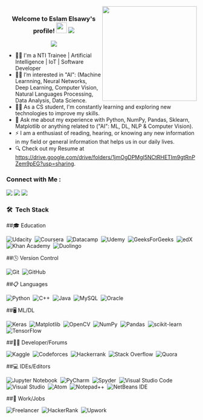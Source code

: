 
<img width="250" align="right" src="https://media.tenor.com/ow94qLGI8WsAAAAC/ai.gif">

<h3 align="center">
  Welcome to Eslam Elsawy's profile!
  <img src="https://media.giphy.com/media/hvRJCLFzcasrR4ia7z/giphy.gif" width="28">
  <a href="https://komarev.com/ghpvc/?username=Eslam-Ashraf-Elsawy&style=for-the-badge">
    <img src="https://komarev.com/ghpvc/?username=Eslam-Ashraf-Elsawy&style=for-the-badge">
</a>
</h3>

<!-- Typing SVG by DenverCoder1 - https://github.com/DenverCoder1/readme-typing-svg -->
<p align="center">
  <a href="https://github.com/DenverCoder1/readme-typing-svg"><img src="https://readme-typing-svg.herokuapp.com/?lines=Computer%20Vision%20Engineer&font=Fira%20Code&center=true&width=440&height=45&color=f75c7e&vCenter=true&size=22"></a>
</p> 

- 👨‍💻 I'm a NTI Trainee | Artificial Intelligence | IoT | Software Developer
- 👨‍💻 I’m interested in "AI": (Machine Learnning, Neural Networks, Deep Learning, Computer Vision, Natural Languages Processing, Data Analysis, Data Science.
- 👨‍💻 As a CS student, I'm constantly learning and exploring new technologies to improve my skills.
- 💬 Ask me about my experience with Python, NumPy, Pandas, Sklearn, Matplotlib or anything related to ("AI": ML, DL, NLP & Computer Vision).
- ⚡ I am a enthusiast of reading, hearing, or knowing any new information in my field or general information that helps us in our daily lives.
- 🔍 Check out my Resume at https://drive.google.com/drive/folders/1jmOgDPMgl5NCtRHETIm9gtRnPZem9pEG?usp=sharing.

### Connect with Me :

<a href="https://linkedin.com/in/eslam-elsawy/" target="_blank"><img src="https://img.shields.io/badge/-Eslam%20Elsawy-0077B5?style=for-the-badge&logo=Linkedin&logoColor=white"/></a>
<a href="mailto:eslam.elsawy.fe@gmail.com" target="_blank"><img src="https://img.shields.io/badge/-Eslam%20Elsawy-0077B5?style=for-the-badge&logo=Gmail&logoColor=red"/></a>
<a href="https://wa.me/+201021688667" target="_blank"><img src="https://img.shields.io/badge/-Eslam%20Elsawy-0077B5?style=for-the-badge&logo=Whatsapp&logoColor=Green"/></a>

### 🛠 &nbsp;Tech Stack
##🎓 Education

![Udacity](https://img.shields.io/badge/Udacity-grey?style=for-the-badge&logo=udacity&logoColor=15B8E6)&nbsp;
![Coursera](https://img.shields.io/badge/Coursera-%230056D2.svg?style=for-the-badge&logo=Coursera&logoColor=white)&nbsp;
![Datacamp](https://img.shields.io/badge/Datacamp-05192D?style=for-the-badge&logo=datacamp&logoColor=03E860)&nbsp;
![Udemy](https://img.shields.io/badge/Udemy-A435F0?style=for-the-badge&logo=Udemy&logoColor=white)&nbsp;
![GeeksForGeeks](https://img.shields.io/badge/GeeksforGeeks-gray?style=for-the-badge&logo=geeksforgeeks&logoColor=35914c)&nbsp;
![edX](https://img.shields.io/badge/edX-%2302262B.svg?style=for-the-badge&logo=edX&logoColor=white)&nbsp;
![Khan Academy](https://img.shields.io/badge/KhanAcademy-%2314BF96.svg?style=for-the-badge&logo=KhanAcademy&logoColor=white)&nbsp;
![Duolingo](https://img.shields.io/badge/Duolingo-%234DC730.svg?style=for-the-badge&logo=Duolingo&logoColor=white)&nbsp;

##🕓 Version Control

![Git](https://img.shields.io/badge/-Git-05122A?style=flat&logo=git)&nbsp;
![GitHub](https://img.shields.io/badge/-GitHub-05122A?style=flat&logo=github)&nbsp;

##📋 Languages

![Python](https://img.shields.io/badge/python-3670A0?style=for-the-badge&logo=python&logoColor=ffdd54)&nbsp;
![C++](https://img.shields.io/badge/c++-%2300599C.svg?style=for-the-badge&logo=c%2B%2B&logoColor=white)&nbsp;
![Java](https://img.shields.io/badge/java-%23ED8B00.svg?style=for-the-badge&logo=openjdk&logoColor=white)&nbsp;
![MySQL](https://img.shields.io/badge/mysql-%2300f.svg?style=for-the-badge&logo=mysql&logoColor=white)&nbsp;
![Oracle](https://img.shields.io/badge/Oracle-F80000?style=for-the-badge&logo=oracle&logoColor=white)&nbsp;

##🖥️ ML/DL

![Keras](https://img.shields.io/badge/Keras-%23D00000.svg?style=for-the-badge&logo=Keras&logoColor=white)&nbsp;
![Matplotlib](https://img.shields.io/badge/Matplotlib-%23ffffff.svg?style=for-the-badge&logo=Matplotlib&logoColor=black)&nbsp;
![OpenCV](https://img.shields.io/badge/opencv-%23white.svg?style=for-the-badge&logo=opencv&logoColor=white)&nbsp;
![NumPy](https://img.shields.io/badge/numpy-%23013243.svg?style=for-the-badge&logo=numpy&logoColor=white)&nbsp;
![Pandas](https://img.shields.io/badge/pandas-%23150458.svg?style=for-the-badge&logo=pandas&logoColor=white)&nbsp;
![scikit-learn](https://img.shields.io/badge/scikit--learn-%23F7931E.svg?style=for-the-badge&logo=scikit-learn&logoColor=white)&nbsp;
![TensorFlow](https://img.shields.io/badge/TensorFlow-%23FF6F00.svg?style=for-the-badge&logo=TensorFlow&logoColor=white)&nbsp;

##🧑‍💻 Developer/Forums

![Kaggle](https://img.shields.io/badge/Kaggle-035a7d?style=for-the-badge&logo=kaggle&logoColor=white)&nbsp;
![Codeforces](https://img.shields.io/badge/Codeforces-445f9d?style=for-the-badge&logo=Codeforces&logoColor=white)&nbsp;
![Hackerrank](https://img.shields.io/badge/-Hackerrank-2EC866?style=for-the-badge&logo=HackerRank&logoColor=white)&nbsp;
![Stack Overflow](https://img.shields.io/badge/-Stackoverflow-FE7A16?style=for-the-badge&logo=stack-overflow&logoColor=white)&nbsp;
![Quora](https://img.shields.io/badge/Quora-%23B92B27.svg?style=for-the-badge&logo=Quora&logoColor=white)&nbsp;

##💻 IDEs/Editors

![Jupyter Notebook](https://img.shields.io/badge/jupyter-%23FA0F00.svg?style=for-the-badge&logo=jupyter&logoColor=white)&nbsp;
![PyCharm](https://img.shields.io/badge/pycharm-143?style=for-the-badge&logo=pycharm&logoColor=black&color=black&labelColor=green)&nbsp;
![Spyder](https://img.shields.io/badge/Spyder-838485?style=for-the-badge&logo=spyder%20ide&logoColor=maroon)&nbsp;
![Visual Studio Code](https://img.shields.io/badge/Visual%20Studio%20Code-0078d7.svg?style=for-the-badge&logo=visual-studio-code&logoColor=white)&nbsp;
![Visual Studio](https://img.shields.io/badge/Visual%20Studio-5C2D91.svg?style=for-the-badge&logo=visual-studio&logoColor=white)&nbsp;
![Atom](https://img.shields.io/badge/Atom-%2366595C.svg?style=for-the-badge&logo=atom&logoColor=white)&nbsp;
![Notepad++](https://img.shields.io/badge/Notepad++-90E59A.svg?style=for-the-badge&logo=notepad%2b%2b&logoColor=black)&nbsp;
![NetBeans IDE](https://img.shields.io/badge/NetBeansIDE-1B6AC6.svg?style=for-the-badge&logo=apache-netbeans-ide&logoColor=white)&nbsp;

##💼 Work/Jobs

![Freelancer](https://img.shields.io/badge/Freelancer-29B2FE?style=for-the-badge&logo=Freelancer&logoColor=white)&nbsp;
![HackerRank](https://img.shields.io/badge/-Hackerrank-2EC866?style=for-the-badge&logo=HackerRank&logoColor=white)&nbsp;
![Upwork](https://img.shields.io/badge/UpWork-6FDA44?style=for-the-badge&logo=Upwork&logoColor=white)&nbsp;
